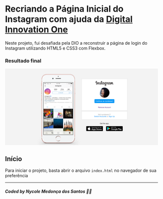 # Recriando a Página Inicial do Instagram com ajuda da [Digital Innovation One](https://digitalinnovation.one/)

Neste projeto, fui desafiada pela DIO a reconstruir a página de login do Instagram utilizando HTML5 e CSS3 com Flexbox.

### Resultado final
![Resultado Final](img/resultado-final.png)

## Início

Para iniciar o projeto, basta abrir o arquivo `index.html` no navegador de sua preferência

---
##### Coded by Nycole Medonça dos Santos 👸🏾 

